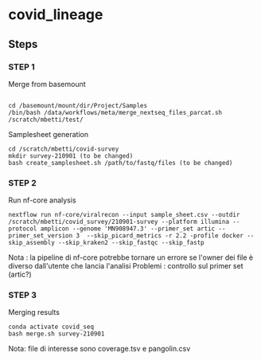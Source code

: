 # covid_lineage

## Steps

### STEP 1
Merge from basemount
```{bash}

cd /basemount/mount/dir/Project/Samples 
/bin/bash /data/workflows/meta/merge_nextseq_files_parcat.sh /scratch/mbetti/test/
```
Samplesheet generation
```{bash}
cd /scratch/mbetti/covid-survey
mkdir survey-210901 (to be changed)
bash create_samplesheet.sh /path/to/fastq/files (to be changed)
```

### STEP 2
Run nf-core analysis

```{bash}
nextflow run nf-core/viralrecon --input sample_sheet.csv --outdir /scratch/mbetti/covid_survey/210901-survey --platform illumina --protocol amplicon --genome 'MN908947.3' --primer_set artic --primer_set_version 3  --skip_picard_metrics -r 2.2 -profile docker --skip_assembly --skip_kraken2 --skip_fastqc --skip_fastp
```
Nota : la pipeline di nf-core potrebbe tornare un errore se l'owner dei file è diverso dall'utente che lancia l'analisi
Problemi : controllo sul primer set (artic?) 

### STEP 3
Merging results

```{bash}
conda activate covid_seq
bash merge.sh survey-210901
```
Nota: file di interesse sono coverage.tsv e pangolin.csv
